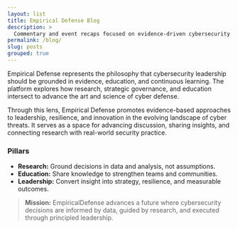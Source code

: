 ```yaml
---
layout: list
title: Empirical Defense Blog
description: >
  Commentary and event recaps focused on evidence-driven cybersecurity leadership.
permalink: /blog/
slug: posts
grouped: true
---
```



Empirical Defense represents the philosophy that cybersecurity leadership should be grounded in evidence, education, and continuous learning. The platform explores how research, strategic governance, and education intersect to advance the art and science of cyber defense.

Through this lens, Empirical Defense promotes evidence-based approaches to leadership, resilience, and innovation in the evolving landscape of cyber threats. It serves as a space for advancing discussion, sharing insights, and connecting research with real-world security practice.

### Pillars

- **Research:** Ground decisions in data and analysis, not assumptions.
- **Education:** Share knowledge to strengthen teams and communities.
- **Leadership:** Convert insight into strategy, resilience, and measurable outcomes.

> **Mission:** EmpiricalDefense advances a future where cybersecurity decisions are informed by data, guided by research, and executed through principled leadership.

